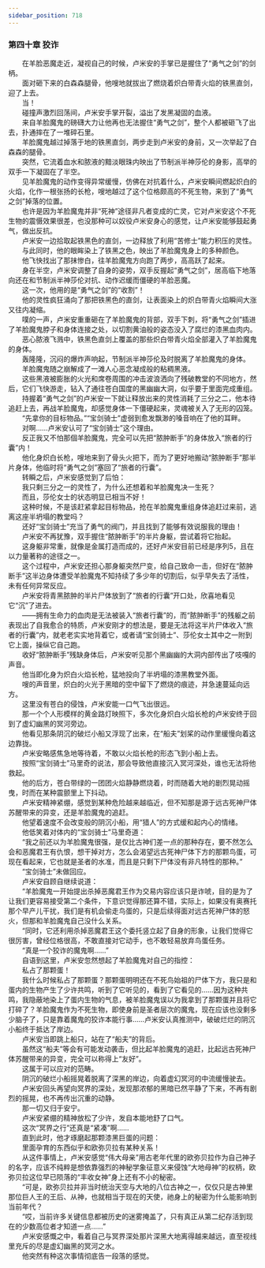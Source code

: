 ```yaml
---
sidebar_position: 718
---
```

### 第四十章 狡诈  


　　在羊脸恶魔走近，凝视自己的时候，卢米安的手掌已是握住了“勇气之剑”的剑柄。  
　　面对砸下来的白森森腿骨，他嗖地就拔出了燃烧着炽白带青火焰的铁黑直剑，迎了上去。  
　　当！  
　　碰撞声激烈回荡间，卢米安手掌开裂，溢出了发黑凝固的血液。  
　　来自羊脸魔鬼的磅礴大力让他再也无法握住“勇气之剑”，整个人都被砸飞了出去，扑通摔在了一堆碎石里。  
　　羊脸魔鬼越过掉落于地的铁黑直剑，两步走到卢米安的身前，又一次举起了白森森的腿骨。  
　　突然，它流着血水和脓液的黯淡眼珠内映出了节制派半神莎伦的身影，高举的双手一下凝固在了半空。  
　　见羊脸魔鬼的动作变得异常缓慢，仿佛在对抗着什么，卢米安瞬间燃起炽白的火焰，化作一根张扬的长枪，嗖地越过了这个位格颇高的不死生物，来到了“勇气之剑”掉落的位置。  
　　也许是因为羊脸魔鬼并非“死神”途径非凡者变成的亡灵，它对卢米安这个不死生物的震慑效果很差，也没那种可以奴役卢米安身心的感觉，让卢米安能够鼓起勇气，做出反抗。  
　　卢米安一边拾取起铁黑色的直剑，一边释放了利用“苦修士”能力积压的灵性。  
　　与此同时，他的眼眸染上了铁黑之色，映出了羊脸魔鬼身上的多种颜色。  
　　他飞快找出了那抹惨白，往羊脸魔鬼方向跑了两步，高高跃了起来。  
　　身在半空，卢米安调整了自身的姿势，双手反握起“勇气之剑”，居高临下地落向还在和节制派半神莎伦对抗、动作迟缓而僵硬的羊脸恶魔。  
　　这一次，他用的是“勇气之剑”的“收割”！  
　　他的灵性疯狂涌向了那把铁黑色的直剑，让表面染上的炽白带青火焰瞬间大涨又往内凝缩。  
　　噗的一声，卢米安重重砸在了羊脸魔鬼的背部，双手下刺，将“勇气之剑”插进了羊脸魔鬼脖子和身体连接之处，以切割黄油般的姿态没入了腐烂的漆黑血肉内。  
　　恶心脓液飞溅中，铁黑色直剑上覆盖的那些炽白带青火焰全部灌入了羊脸魔鬼的身体。  
　　轰隆隆，沉闷的爆炸声响起，节制派半神莎伦及时脱离了羊脸魔鬼的身体。  
　　羊脸魔鬼随之崩解成了一滩人心恶念凝成般的粘稠黑液。  
　　这些黑液被膨胀的火光和席卷周围的冲击波浪洒向了残破教堂的不同地方，然后，它们飞快游走，钻入了通往苍白国度的黑幽幽大洞，似乎要于里面完成重组。  
　　持握着“勇气之剑”的卢米安一下就让释放出来的灵性消耗了三分之二，他本待追赶上去，再战羊脸魔鬼，却感觉身体一下僵硬起来，灵魂被关入了无形的囚笼。  
　　“先拿你的目标物品。”“宝剑骑士”虚弱到愈发飘渺的嗓音响在了他的耳畔。  
　　对啊……卢米安认可了“宝剑骑士”这个理由。  
　　反正我又不怕那個羊脸魔鬼，完全可以先把“脓肿断手”的身体放入“旅者的行囊”内！  
　　他化身炽白长枪，嗖地来到了骨头火把下，而为了更好地搬动“脓肿断手”那半片身体，他临时将“勇气之剑”塞回了“旅者的行囊”。  
　　转瞬之后，卢米安感觉到了后怕：  
　　我只剩三分之一的灵性了，为什么还想着和羊脸魔鬼决一生死？  
　　而且，莎伦女士的状态明显已相当不好！  
　　这种时候，不是该赶紧拿起目标物品，抢在羊脸魔鬼重组身体追赶过来前，逃离这座半坍塌的教堂吗？  
　　还好“宝剑骑士”充当了勇气的阀门，并且找到了能够有效说服我的理由！  
　　卢米安不再犹豫，双手握住“脓肿断手”的半片身躯，尝试着将它抬起。  
　　这身躯非常重，就像是金属打造而成的，还好卢米安目前已经是序列5，且在以力量著称的途径之一。  
　　这个过程中，卢米安还担心那身躯突然尸变，给自己致命一击，但好在“脓肿断手”这半边身体遭受羊脸魔鬼不知持续了多少年的切割后，似乎早失去了活性，未有任何异常反应。  
　　卢米安将青黑脓肿的半片尸体放到了“旅者的行囊”开口处，欣喜地看见它“沉”了进去。  
　　——拥有生命力的血肉是无法被装入“旅者行囊”的，而“脓肿断手”的残躯之前表现出了自我愈合的特质，卢米安刚才的想法是，要是无法将这半片尸体收入“旅者的行囊”内，就老老实实地背着它，或者请“宝剑骑士”、莎伦女士其中之一附到它上面，操纵它自己跑。  
　　收好“脓肿断手”残缺身体后，卢米安听见那个黑幽幽的大洞内部传出了吱嘎的声音。  
　　他当即化身为炽白火焰长枪，猛地投向了半坍塌的漆黑教堂外面。  
　　嗖的声音里，炽白的火光于黑暗的空中留下了燃烧的痕迹，并急速蔓延向远方。  
　　这里没有苍白的侵蚀，卢米安能一口气飞出很远。  
　　那一个个人形模样的黄金路灯映照下，多次化身炽白火焰长枪的卢米安终于回到了虚幻幽黑的冥河旁边。  
　　他看见那条阴沉的破烂小船又浮现了出来，在“船夫”划桨的动作里缓慢向着这边靠拢。  
　　卢米安略感焦急地等待着，不敢以火焰长枪的形态飞到小船上去。  
　　按照“宝剑骑士”马里奇的说法，那会导致他直接沉入冥河深处，谁也无法将他救起。  
　　他的后方，苍白带绿的一团团火焰静静燃烧着，时而随着大地的剧烈晃动摇曳，时而在某种震颤里上下抖动。  
　　卢米安精神紧绷，感觉到某种危险越来越临近，但不知那是源于远古死神尸体苏醒带来的异变，还是羊脸魔鬼的追赶。  
　　他望着速度不会改变般的阴沉小船，用“猎人”的方式缓和起内心的情绪。  
　　他低笑着对体内的“宝剑骑士”马里奇道：  
　　“我之前还以为羊脸魔鬼很强，是仅比古神们差一点的那种存在，要不然怎么会和恶魔君王有仇恨，想干掉对方，怎么会渴望远古死神尸体下方的那颗鸟蛋，可现在看起来，它也就是圣者的水准，而且是只剩下尸体没有非凡特性的那种。”  
　　“宝剑骑士”未做回应。  
　　卢米安自顾自继续说道：  
　　“羊脸魔鬼一开始提出杀掉恶魔君王作为交易内容应该只是诈唬，目的是为了让我们更容易接受第二个条件，下意识觉得那还算不错，实际上，如果没有奥赛托那个早产儿干扰，我们是有机会偷走鸟蛋的，只是后续得面对远古死神尸体的怒火，但那和羊脸魔鬼自己没什么关系。  
　　“同时，它还利用杀掉恶魔君王这个委托竖立起了自身的形象，让我们觉得它很厉害，曾经位格很高，不敢直接对它动手，也不敢轻易放弃鸟蛋任务。  
　　“真是一个狡诈的魔鬼啊……”  
　　自语到这里，卢米安忽然想起了羊脸魔鬼对自己的指控：  
　　私占了那颗蛋！  
　　我什么时候私占了那颗蛋？那颗蛋明明还在不死鸟始祖的尸体下方，我只是和蛋内的生物产生了少许共鸣，听到了它听见的，看到了它看见的……因为这种共鸣，我隐蔽地染上了蛋内生物的气息，被羊脸魔鬼误以为我拿到了那颗蛋并且将它打碎了？羊脸魔鬼作为不死生物，即使身前是圣者层次的魔鬼，现在应该也没剩多少脑子了，只是靠着魔鬼的狡诈本能行事……卢米安认真推测中，破破烂烂的阴沉小船终于抵达了岸边。  
　　卢米安当即跳上船只，站在了“船夫”的背后。  
　　虽然这“船夫”等会有可能发动袭击，但比起羊脸魔鬼的追赶，比起远古死神尸体苏醒带来的异变，完全可以称得上“友好”。  
　　这属于可以应对的范畴。  
　　阴沉的破烂小船摇晃着脱离了深黑的岸边，向着虚幻冥河的中流缓慢驶去。  
　　卢米安回头再望向冥界的深处，发现那浓郁的黑暗已然平静了下来，不再有剧烈的摇晃，也不再传出沉重的动静。  
　　那一切又归于安宁。  
　　卢米安紧绷的精神放松了少许，发自本能地舒了口气。  
　　这次“冥界之行”还真是“紧凑”啊……  
　　直到此时，他才琢磨起那颗漆黑巨蛋的问题：  
　　里面孕育的东西似乎和欧弥贝拉有某种关系！  
　　从这件事情上，卢米安感觉“伟大母亲”用古老年代里的欧弥贝拉作为自己神子的名字，应该不纯粹是想依靠强烈的神秘学象征意义来侵蚀“大地母神”的权柄，欧弥贝拉这位早已陨落的“丰收女神”身上还有不小的秘密。  
　　“可是，欧弥贝拉并非当时统治天空与大地的八位古神之一，仅仅只是古神里那位巨人王的王后、从神，也就相当于现在的天使，祂身上的秘密为什么能影响到当前年代？  
　　“哎，当前许多关键信息都被历史的迷雾掩盖了，只有真正从第二纪存活到现在的少数高位者才知道一点……”  
　　卢米安感慨之中，看着自己与冥界深处那片深黑大地离得越来越远，直至视线里充斥的尽是虚幻幽黑的冥河之水。  
　　他突然有种这次事情彻底告一段落的感觉。  
